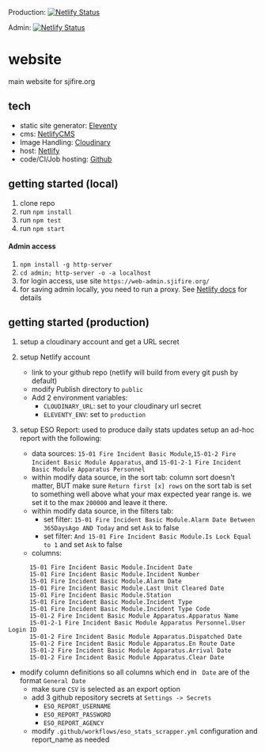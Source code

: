 Production: [![Netlify Status](https://api.netlify.com/api/v1/badges/28bc440c-5eb0-4464-a8d8-a980573ffea2/deploy-status)](https://app.netlify.com/sites/sjifire/deploys)

Admin: [![Netlify Status](https://api.netlify.com/api/v1/badges/3cf1d290-9e0f-4d4e-8eee-58784cce4ef6/deploy-status)](https://app.netlify.com/sites/sjifire-admin/deploys)

# website
main website for sjifire.org

## tech
- static site generator: [Eleventy](https://www.11ty.dev/)
- cms: [NetlifyCMS](https://www.netlifycms.org/)
- Image Handling: [Cloudinary](https://cloudinary.com/)
- host: [Netlify](https://www.netlify.com/)
- code/CI/Job hosting: [Github](https://www.github.com)


## getting started (local)
1. clone repo
1. run `npm install`
1. run `npm test`
1. run `npm start`

#### Admin access
1. `npm install -g http-server`
1. `cd admin; http-server -o -a localhost`
1. for login access, use site `https://web-admin.sjifire.org/`
1. for saving admin locally, you need to run a proxy.  See [Netlify docs](https://www.netlifycms.org/docs/beta-features/#working-with-a-local-git-repository) for details

## getting started (production)
1. setup a cloudinary account and get a URL secret
1. setup Netlify account
   * link to your github repo (netlify will build from every git push by default)
   * modify Publish directory to `public`
   * Add 2 environment variables: 
     * `CLOUDINARY_URL`: set to your cloudinary url secret
     * `ELEVENTY_ENV`: set to `production`

1. setup ESO Report: used to produce daily stats updates
  setup an ad-hoc report with the following:
   * data sources: `15-01 Fire Incident Basic Module`,`15-01-2 Fire Incident Basic Module Apparatus`, and `15-01-2-1 Fire Incident Basic Module Apparatus Personnel`
   * within modify data source, in the sort tab: column sort doesn't matter, BUT make sure `Return first [x] rows` on the sort tab is set to something well above what your max expected year range is.  we set it to the max `200000` and leave it there.
   * within modify data source, in the filters tab: 
      * set filter: `15-01 Fire Incident Basic Module.Alarm Date Between 365DaysAgo AND Today` and set `Ask` to false
      * set filter: `And 15-01 Fire Incident Basic Module.Is Lock Equal to 1` and set `Ask` to false
   * columns: 
```
      15-01 Fire Incident Basic Module.Incident Date
      15-01 Fire Incident Basic Module.Incident Number
      15-01 Fire Incident Basic Module.Alarm Date
      15-01 Fire Incident Basic Module.Last Unit Cleared Date
      15-01 Fire Incident Basic Module.Station
      15-01 Fire Incident Basic Module.Incident Type
      15-01 Fire Incident Basic Module.Incident Type Code
      15-01-2 Fire Incident Basic Module Apparatus.Apparatus Name
      15-01-2-1 Fire Incident Basic Module Apparatus Personnel.User Login ID
      15-01-2 Fire Incident Basic Module Apparatus.Dispatched Date
      15-01-2 Fire Incident Basic Module Apparatus.En Route Date
      15-01-2 Fire Incident Basic Module Apparatus.Arrival Date
      15-01-2 Fire Incident Basic Module Apparatus.Clear Date
```

   * modify column definitions so all columns which end in ` Date` are of the format `General Date`
      * make sure `CSV` is selected as an export option
      * add 3 github repository secrets at `Settings -> Secrets`
        * `ESO_REPORT_USERNAME`
        * `ESO_REPORT_PASSWORD`
        * `ESO_REPORT_AGENCY`
      * modify `.github/workflows/eso_stats_scrapper.yml` configuration and report_name as needed

